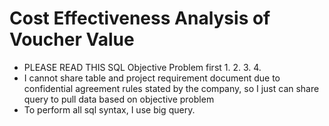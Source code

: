 # Cost Effectiveness Analysis of Voucher Value
- PLEASE READ THIS SQL Objective Problem first 
  1. 
  2. 
  3. 
  4. 
- I cannot share table and project requirement document due to confidential agreement rules stated by the company, so I just can share query to pull data based on objective problem
- To perform all sql syntax, I use big query. 
